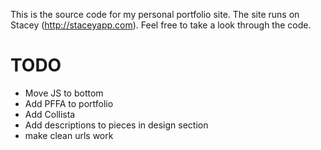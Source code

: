 This is the source code for my personal portfolio site. The site runs on Stacey (<http://staceyapp.com>). Feel free to take a look through the code. 

# TODO

- Move JS to bottom
- Add PFFA to portfolio
- Add Collista
- Add descriptions to pieces in design section
- make clean urls work
